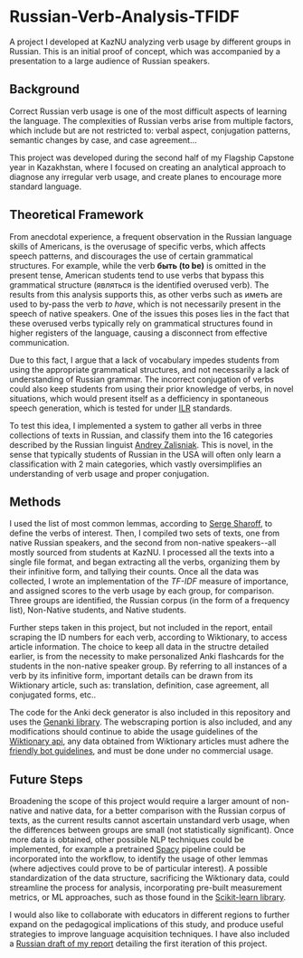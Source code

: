 # Russian-Verb-Analysis-TFIDF
A project I developed at KazNU analyzing verb usage by different groups in Russian. This is an initial proof of concept, which was accompanied by a presentation to a large audience of Russian speakers.

 ## Background

Correct Russian verb usage is one of the most difficult aspects of learning the language. The complexities of Russian verbs arise from multiple factors, which include but are not restricted to: verbal aspect, conjugation patterns, semantic changes by case, and case agreement...

This project was developed during the second half of my Flagship Capstone year in Kazakhstan, where I focused on creating an analytical approach to diagnose any irregular verb usage, and create planes to encourage more standard language.

## Theoretical Framework

From anecdotal experience, a frequent observation in the Russian language skills of Americans, is the overusage of specific verbs, which affects speech patterns, and discourages the use of certain grammatical structures. For example, while the verb **быть (to be)** is omitted in the present tense, American students tend to use verbs that bypass this grammatical structure (являться is the identified overused verb). The results from this analysis supports this, as other verbs such as иметь are used to by-pass the verb *to have*, which is not necessarily present in the speech of native speakers. One of the issues this poses lies in the fact that these overused verbs typically rely on grammatical structures found in higher registers of the language, causing a disconnect from effective communication.  

Due to this fact, I argue that a lack of vocabulary impedes students from using the appropriate grammatical structures, and not necessarily a lack of understanding of Russian grammar. The incorrect conjugation of verbs could also keep students from using their prior knowledge of verbs, in novel situations, which would present itself as a defficiency in spontaneous speech generation, which is tested for under [ILR](https://govtilr.org) standards.

To test this idea, I implemented a system to gather all verbs in three collections of texts in Russian, and classify them into the 16 categories described by the Russian linguist [Andrey Zalisniak](https://en.wiktionary.org/wiki/Appendix:Russian_verbs#Classification). This is novel, in the sense that typically students of Russian in the USA will often only learn a classification with 2 main categories, which vastly oversimplifies an understanding of verb usage and proper conjugation.

## Methods

I used the list of most common lemmas, according to [Serge Sharoff](https://www.artint.ru/projects/frqlist/frqlist-en.php), to define the verbs of interest. Then, I compiled two sets of texts, one from native Russian speakers, and the second from non-native speakers--all mostly sourced from students at KazNU. I processed all the texts into a single file format, and began extracting all the verbs, organizing them by their infinitive form, and tallying their counts. Once all the data was collected, I wrote an implementation of the *TF-IDF* measure of importance, and assigned scores to the verb usage by each group, for comparison. Three groups are identified, the Russian corpus (in the form of a frequency list), Non-Native students, and Native students.

Further steps taken in this project, but not included in the report, entail scraping the ID numbers for each verb, according to Wiktionary, to access article information. The choice to keep all data in the structre detailed earlier, is from the necessity to make personalized Anki flashcards for the students in the non-native speaker group. By referring to all instances of a verb by its infinitive form, important details can be drawn from its Wiktionary article, such as: translation, definition, case agreement, all conjugated forms, etc.. 

The code for the Anki deck generator is also included in this repository and uses the [Genanki library](https://github.com/kerrickstaley/genanki). The webscraping portion is also included, and any modifications should continue to abide the usage guidelines of the [Wiktionary api](https://en.wiktionary.org/w/api.php), any data obtained from Wiktionary articles must adhere the [friendly bot guidelines](https://en.wiktionary.org/robots.txt), and must be done under no commercial usage.

## Future Steps

Broadening the scope of this project would require a larger amount of non-native and native data, for a better comparison with the Russian corpus of texts, as the current results cannot ascertain unstandard verb usage, when the differences between groups are small (not statistically significant). Once more data is obtained, other possible NLP techniques could be implemented, for example a pretrained [Spacy](https://github.com/explosion/spaCy) pipeline could be incorporated into the workflow, to identify the usage of other lemmas (where adjectives could prove to be of particular interest). A possible standardization of the data structure, sacrificing the Wiktionary data, could streamline the process for analysis, incorporating pre-built measurement metrics, or ML approaches, such as those found in the [Scikit-learn library](https://scikit-learn.org/stable/index.html).

I would also like to collaborate with educators in different regions to further expand on the pedagogical implications of this study, and produce useful strategies to improve language acquisition techniques. I have also included a [Russian draft of my report](Классификация_и_преподавание_русских_глаголов.pdf) detailing the first iteration of this project.